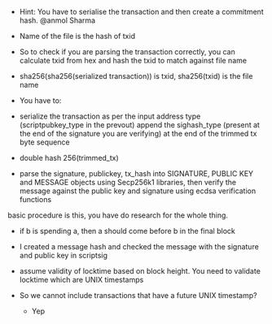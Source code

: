 - Hint: You have to serialise the transaction and then create a commitment hash. @anmol Sharma

- Name of the file is the hash of txid

- So to check if you are parsing the transaction correctly, you can calculate txid from hex and hash the txid to match against file name 

- sha256(sha256(serialized transaction)) is txid, sha256(txid) is the file name

- You have to:
- serialize the transaction as per the input address type (scriptpubkey_type in the prevout)
append the sighash_type (present at the end of the signature you are verifying) at the end of the trimmed tx byte sequence 
- double hash 256(trimmed_tx)
- parse the signature, publickey, tx_hash into SIGNATURE, PUBLIC KEY and MESSAGE objects using Secp256k1 libraries, then verify the message against the public key and signature  using ecdsa verification functions

basic procedure is this, you have do research for the whole thing.


- if b is spending a, then a should come before b in the final block


- I created a message hash and checked the message with the signature and public key in scriptsig

- assume validity of locktime based on block height. You need to validate locktime which are UNIX timestamps

- So we cannot include transactions that have a future UNIX timestamp?
  - Yep   